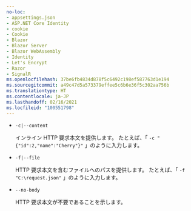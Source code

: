 ```yaml
---
no-loc:
- appsettings.json
- ASP.NET Core Identity
- cookie
- Cookie
- Blazor
- Blazor Server
- Blazor WebAssembly
- Identity
- Let's Encrypt
- Razor
- SignalR
ms.openlocfilehash: 37be6fb4834d878f5c6492c198ef587763d1e194
ms.sourcegitcommit: a49c47d5a573379effee5c6b6e36f5c302aa756b
ms.translationtype: HT
ms.contentlocale: ja-JP
ms.lasthandoff: 02/16/2021
ms.locfileid: "100551798"
---
```

* `-c|--content`

  インライン HTTP 要求本文を提供します。 たとえば、「 `-c "{"id":2,"name":"Cherry"}"` 」のように入力します。

* `-f|--file`

  HTTP 要求本文を含むファイルへのパスを提供します。 たとえば、「 `-f "C:\request.json"` 」のように入力します。

* `--no-body`

  HTTP 要求本文が不要であることを示します。
